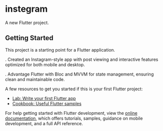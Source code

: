 # instegram

A new Flutter project.

## Getting Started

This project is a starting point for a Flutter application.

. Created an Instagram-style app with post viewing and interactive features optimized for both  mobile and desktop.

. Advantage  Flutter with Bloc and MVVM for state management, ensuring clean and maintainable code.

A few resources to get you started if this is your first Flutter project:

- [Lab: Write your first Flutter app](https://docs.flutter.dev/get-started/codelab)
- [Cookbook: Useful Flutter samples](https://docs.flutter.dev/cookbook)

For help getting started with Flutter development, view the
[online documentation](https://docs.flutter.dev/), which offers tutorials,
samples, guidance on mobile development, and a full API reference.
